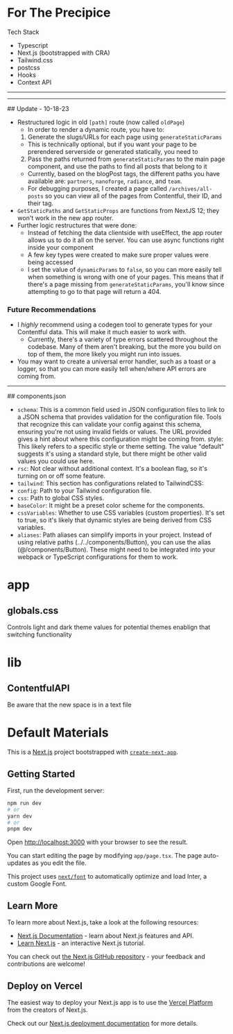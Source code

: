 # For The Precipice

Tech Stack

- Typescript
- Next.js (bootstrapped with CRA)
- Tailwind.css
- postcss
- Hooks
- Context API

<hr>

<hr>
## Update - 10-18-23 

- Restructured logic in old `[path]` route (now called `oldPage`)
  - In order to render a dynamic route, you have to: 
  1) Generate the slugs/URLs for each page using `generateStaticParams` 
    - This is technically optional, but if you want your page to be prerendered serverside or generated statically, you need to
  2) Pass the paths returned from `generateStaticParams` to the main page component, and use the paths to find all posts that belong to it
  - Currently, based on the blogPost tags, the different paths you have available are: `partners`, `nanoforge`, `radiance`, and `team`.
  - For debugging purposes, I created a page called `/archives/all-posts` so you can view all of the pages from Contentful, their ID, and their tag.
- `GetStaticPaths` and `GetStaticProps` are functions from NextJS 12; they won't work in the new app router.
- Further logic restructures that were done: 
  - Instead of fetching the data clientside with useEffect, the app router allows us to do it all on the server. You can use async functions right inside your component 
  - A few key types were created to make sure proper values were being accessed 
  - I set the value of `dynamicParams` to `false`, so you can more easily tell when something is wrong with one of your pages. This means that if there's a page missing from `generateStaticParams`, you'll know since attempting to go to that page will return a 404.

### Future Recommendations 
- I *highly* recommend using a codegen tool to generate types for your Contentful data. This will make it much easier to work with.
  - Currently, there's a variety of type errors scattered throughout the codebase. Many of them aren't breaking, but the more you build on top of them, the more likely you might run into issues. 
- You may want to create a universal error handler, such as a toast or a logger, so that you can more easily tell when/where API errors are coming from.

<hr>
## components.json

- `schema`: This is a common field used in JSON configuration files to link to a JSON schema that provides validation for the configuration file. Tools that recognize this can validate your config against this schema, ensuring you're not using invalid fields or values. The URL provided gives a hint about where this configuration might be coming from.
  style: This likely refers to a specific style or theme setting. The value "default" suggests it's using a standard style, but there might be other valid values you could use here.
- `rsc`: Not clear without additional context. It's a boolean flag, so it's turning on or off some feature.
- `tailwind`: This section has configurations related to TailwindCSS:
- `config`: Path to your Tailwind configuration file.
- `css`: Path to global CSS styles.
- `baseColor`: It might be a preset color scheme for the components.
- `cssVariables`: Whether to use CSS variables (custom properties). It's set to true, so it's likely that dynamic styles are being derived from CSS variables.
- `aliases`: Path aliases can simplify imports in your project. Instead of using relative paths (../../components/Button), you can use the alias (@/components/Button). These might need to be integrated into your webpack or TypeScript configurations for them to work.

# app

## globals.css

Controls light and dark theme values for potential themes enablign that switching functionality

# lib

## ContentfulAPI

Be aware that the new space is in a text file

# Default Materials

This is a [Next.js](https://nextjs.org/) project bootstrapped with [`create-next-app`](https://github.com/vercel/next.js/tree/canary/packages/create-next-app).

## Getting Started

First, run the development server:

```bash
npm run dev
# or
yarn dev
# or
pnpm dev
```

Open [http://localhost:3000](http://localhost:3000) with your browser to see the result.

You can start editing the page by modifying `app/page.tsx`. The page auto-updates as you edit the file.

This project uses [`next/font`](https://nextjs.org/docs/basic-features/font-optimization) to automatically optimize and load Inter, a custom Google Font.

## Learn More

To learn more about Next.js, take a look at the following resources:

- [Next.js Documentation](https://nextjs.org/docs) - learn about Next.js features and API.
- [Learn Next.js](https://nextjs.org/learn) - an interactive Next.js tutorial.

You can check out [the Next.js GitHub repository](https://github.com/vercel/next.js/) - your feedback and contributions are welcome!

## Deploy on Vercel

The easiest way to deploy your Next.js app is to use the [Vercel Platform](https://vercel.com/new?utm_medium=default-template&filter=next.js&utm_source=create-next-app&utm_campaign=create-next-app-readme) from the creators of Next.js.

Check out our [Next.js deployment documentation](https://nextjs.org/docs/deployment) for more details.
